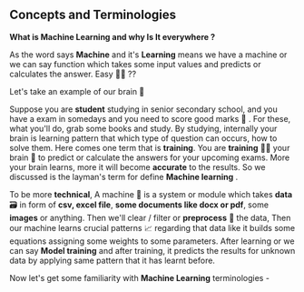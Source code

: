 ## Concepts and Terminologies

**What is Machine Learning and why Is It everywhere ?**

As the word says **Machine** and it's **Learning** means we have a machine or we can say function which takes some input values and predicts or calculates the answer. Easy 🍬🍬 ??

Let's take an example of our brain 🔽

Suppose you are **student** studying in senior secondary school, and you have a exam in somedays and you need to score good marks 💯 . For these, what you'll do, grab some books and study. By studying, internally your brain is learning pattern that which type of question can occurs, how to solve them. Here comes one term that is **training**. You are **training** 🚆🚆 your brain 🧠 to predict or calculate the answers for your upcoming exams. More your brain learns, more it will become **accurate** to the results. So we discussed is the layman's term for define **Machine learning** .

To be more **technical**, A machine 📠 is a system or module which takes **data** 🗃️ in form of **csv, excel file**, **some documents like docx or pdf**, some **images** or anything. Then we'll clear / filter or **preprocess** 💇 the data, Then our machine learns crucial patterns 📈 regarding that data like it builds some equations assigning some weights to some parameters. After learning or we can say **Model training** and after training, it predicts the results for unknown data by applying same pattern that it has learnt before.

Now let's get some familiarity with **Machine Learning** terminologies - 




